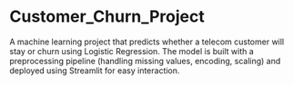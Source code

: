 # Customer_Churn_Project
A machine learning project that predicts whether a telecom customer will stay or churn using Logistic Regression. The model is built with a preprocessing pipeline (handling missing values, encoding, scaling) and deployed using Streamlit for easy interaction.

